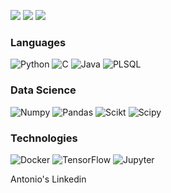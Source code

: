 <!--Poner aqui banner-->


[![](https://img.shields.io/badge/LinkedIn-0077B5?style=for-the-badge&logo=linkedin&logoColor=white)](https://www.linkedin.com/in/antonio-arg/)
[![](https://img.shields.io/badge/Instagram-E4405F?style=for-the-badge&logo=instagram&logoColor=white)](https://www.instagram.com/reyesguerreroantonio/)
[![](https://img.shields.io/badge/Spotify-1ED760?&style=for-the-badge&logo=spotify&logoColor=white)](https://open.spotify.com/playlist/0ztjh34Zgg6gEVU5Gr9cuU?si=871316ff49f7490d)

### Languages

![Python](https://img.shields.io/badge/Python-FFD43B?style=for-the-badge&logo=python&logoColor=darkgreen)
![C](https://img.shields.io/badge/C-00599C?style=for-the-badge&logo=c&logoColor=white)
![Java](https://img.shields.io/badge/Java-ED8B00?style=for-the-badge&logo=java&logoColor=white)
![PLSQL](https://img.shields.io/badge/PLSQL-F80000?style=for-the-badge&logo=oracle&logoColor=black)

### Data Science 
![Numpy](https://img.shields.io/badge/Numpy-777BB4?style=for-the-badge&logo=numpy&logoColor=white)
![Pandas](https://img.shields.io/badge/Pandas-2C2D72?style=for-the-badge&logo=pandas&logoColor=white)
![Scikt](https://img.shields.io/badge/scikit_learn-F7931E?style=for-the-badge&logo=scikit-learn&logoColor=white)
![Scipy](https://img.shields.io/badge/SciPy-654FF0?style=for-the-badge&logo=SciPy&logoColor=white)

### Technologies

![Docker](https://img.shields.io/badge/Docker-2CA5E0?style=for-the-badge&logo=docker&logoColor=white)
![TensorFlow](https://img.shields.io/badge/TensorFlow-FF6F00?style=for-the-badge&logo=tensorflow&logoColor=white)
![Jupyter](https://img.shields.io/badge/Jupyter-F37626.svg?&style=for-the-badge&logo=Jupyter&logoColor=white)

Antonio's Linkedin
